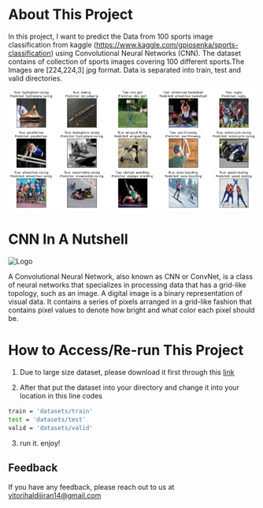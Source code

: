 
# About This Project

In this project, I want to predict the Data from 100 sports image classification from
kaggle (https://www.kaggle.com/gpiosenka/sports-classification) using 
Convolutional Neural Networks (CNN). The dataset contains of collection 
of sports images covering 100 different sports.The Images are 
[224,224,3] jpg format. 
Data is separated into train, test and valid directories.

![picture](images_documentation/result.png)

# CNN In A Nutshell
![Logo](https://miro.medium.com/max/790/1*1VJDP6qDY9-ExTuQVEOlVg.gif)

A Convolutional Neural Network, also known as CNN or ConvNet, is a class of neural networks that specializes in processing data that has a grid-like topology, such as an image. A digital image is a binary representation of visual data. It contains a series of pixels arranged in a grid-like fashion that contains pixel values to denote how bright and what color each pixel should be.

# How to Access/Re-run This Project

1. Due to large size dataset, please download it first through this [link](https://www.kaggle.com/gpiosenka/sports-classification)

2. After that put the dataset into your directory and change it into your location in this line codes   
```bash
train = 'datasets/train'
test = 'datasets/test'
valid = 'datasets/valid'
```

3. run it. enjoy!


## Feedback

If you have any feedback, please reach out to us at vitorihaldijiran14@gmail.com


